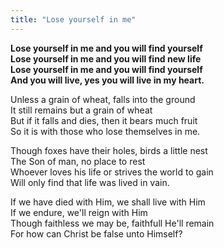 ```yaml
---
title: "Lose yourself in me"
---
```


**Lose yourself in me and you will find yourself   
Lose yourself in me and you will find new life   
Lose yourself in me and you will find yourself   
And you will live, yes you will live in my heart.**

Unless a grain of wheat, falls into the ground   
It still remains but a grain of wheat   
But if it falls and dies, then it bears much fruit   
So it is with those who lose themselves in me.

Though foxes have their holes, birds a little nest   
The Son of man, no place to rest   
Whoever loves his life or strives the world to gain   
Will only find that life was lived in vain.

If we have died with Him, we shall live with Him   
If we endure, we'll reign with Him   
Though faithless we may be, faithfull He'll remain   
For how can Christ be false unto Himself?